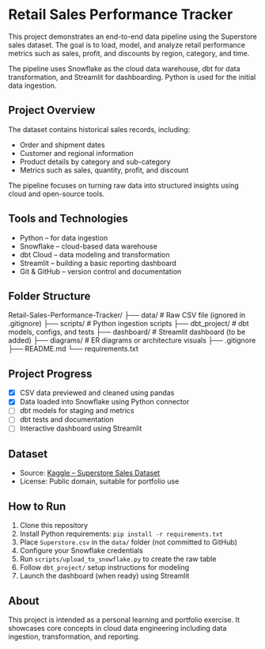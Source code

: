 # Retail Sales Performance Tracker

This project demonstrates an end-to-end data pipeline using the Superstore sales dataset. The goal is to load, model, and analyze retail performance metrics such as sales, profit, and discounts by region, category, and time.

The pipeline uses Snowflake as the cloud data warehouse, dbt for data transformation, and Streamlit for dashboarding. Python is used for the initial data ingestion.

## Project Overview

The dataset contains historical sales records, including:

- Order and shipment dates
- Customer and regional information
- Product details by category and sub-category
- Metrics such as sales, quantity, profit, and discount

The pipeline focuses on turning raw data into structured insights using cloud and open-source tools.

## Tools and Technologies

- Python – for data ingestion
- Snowflake – cloud-based data warehouse
- dbt Cloud – data modeling and transformation
- Streamlit – building a basic reporting dashboard
- Git & GitHub – version control and documentation

## Folder Structure

Retail-Sales-Performance-Tracker/
├── data/ # Raw CSV file (ignored in .gitignore)
├── scripts/ # Python ingestion scripts
├── dbt_project/ # dbt models, configs, and tests
├── dashboard/ # Streamlit dashboard (to be added)
├── diagrams/ # ER diagrams or architecture visuals
├── .gitignore
├── README.md
└── requirements.txt


## Project Progress

- [x] CSV data previewed and cleaned using pandas
- [x] Data loaded into Snowflake using Python connector
- [ ] dbt models for staging and metrics
- [ ] dbt tests and documentation
- [ ] Interactive dashboard using Streamlit

## Dataset

- Source: [Kaggle – Superstore Sales Dataset](https://www.kaggle.com/datasets/vivek468/superstore-dataset-final)
- License: Public domain, suitable for portfolio use

## How to Run

1. Clone this repository
2. Install Python requirements: `pip install -r requirements.txt`
3. Place `Superstore.csv` in the `data/` folder (not committed to GitHub)
4. Configure your Snowflake credentials
5. Run `scripts/upload_to_snowflake.py` to create the raw table
6. Follow `dbt_project/` setup instructions for modeling
7. Launch the dashboard (when ready) using Streamlit

## About

This project is intended as a personal learning and portfolio exercise. It showcases core concepts in cloud data engineering including data ingestion, transformation, and reporting.



